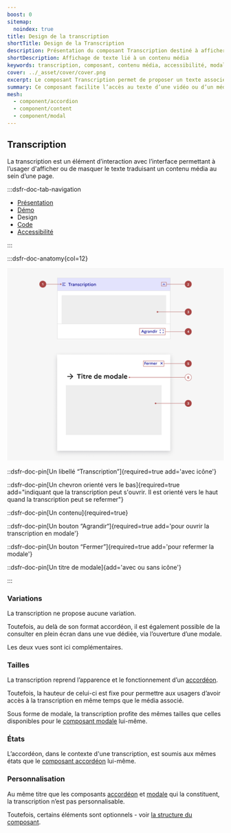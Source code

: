 ```yaml
---
boost: 0
sitemap:
  noindex: true
title: Design de la transcription
shortTitle: Design de la Transcription
description: Présentation du composant Transcription destiné à afficher un texte associé à un contenu média dans une interface.
shortDescription: Affichage de texte lié à un contenu média
keywords: transcription, composant, contenu média, accessibilité, modale, accordéon, design système, DSFR
cover: ../_asset/cover/cover.png
excerpt: Le composant Transcription permet de proposer un texte associé à un contenu média, à afficher ou masquer dans une interface, sous forme d’accordéon ou de modale.
summary: Ce composant facilite l’accès au texte d’une vidéo ou d’un média pour les usagers qui en ont besoin, en l’affichant sur la même page dans une zone repliable ou via une modale. Il est conçu pour garantir une lecture simultanée fluide et accessible, avec une structure claire et des règles d’intégration strictes.
mesh:
  - component/accordion
  - component/content
  - component/modal
---
```


## Transcription

La transcription est un élément d’interaction avec l’interface permettant à l’usager d'afficher ou de masquer le texte traduisant un contenu média au sein d’une page.

:::dsfr-doc-tab-navigation

- [Présentation](../index.md)
- [Démo](../demo/index.md)
- Design
- [Code](../code/index.md)
- [Accessibilité](../accessibility/index.md)

:::

:::dsfr-doc-anatomy{col=12}

![Anatomie de la transcription](../_asset/anatomy/anatomy-1.png)

::dsfr-doc-pin[Un libellé “Transcription”]{required=true add='avec icône'}

::dsfr-doc-pin[Un chevron orienté vers le bas]{required=true add="indiquant que la transcription peut s'ouvrir. Il est orienté vers le haut quand la transcription peut se refermer"}

::dsfr-doc-pin[Un contenu]{required=true}

::dsfr-doc-pin[Un bouton “Agrandir“]{required=true add='pour ouvrir la transcription en modale'}

::dsfr-doc-pin[Un bouton “Fermer”]{required=true add='pour refermer la modale'}

::dsfr-doc-pin[Un titre de modale]{add='avec ou sans icône'}

:::

### Variations

La transcription ne propose aucune variation.

Toutefois, au delà de son format accordéon, il est également possible de la consulter en plein écran dans une vue dédiée, via l’ouverture d’une modale.

Les deux vues sont ici complémentaires.

### Tailles

La transcription reprend l’apparence et le fonctionnement d’un [accordéon](../../../../accordion/_part/doc/index.md).

Toutefois, la hauteur de celui-ci est fixe pour permettre aux usagers d’avoir accès à la transcription en même temps que le média associé.

Sous forme de modale, la transcription profite des mêmes tailles que celles disponibles pour le [composant modale](../../../../modal/_part/doc/index.md) lui-même.

### États

L’accordéon, dans le contexte d'une transcription, est soumis aux mêmes états que le [composant accordéon](../../../../accordion/_part/doc/index.md) lui-même.

### Personnalisation

Au même titre que les composants [accordéon](../../../../accordion/_part/doc/index.md) et [modale](../../../../modal/_part/doc/index.md) qui la constituent, la transcription n’est pas personnalisable.

Toutefois, certains éléments sont optionnels - voir [la structure du composant](../../../../transcription/_part/doc/index.md).
